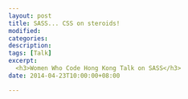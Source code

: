 ```yaml
---
layout: post
title: SASS... CSS on steroids!
modified:
categories: 
description: 
tags: [Talk]
excerpt: 
  <h3>Women Who Code Hong Kong Talk on SASS</h3>
date: 2014-04-23T10:00:00+08:00

---
```



<figure>
  <img src="/" alt="">
  <figcaption></figcaption>
</figure>
